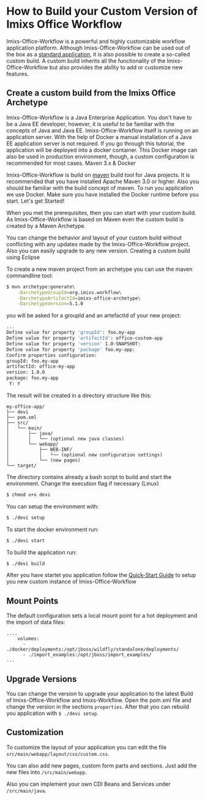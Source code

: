 # How to Build your Custom Version of Imixs Office Workflow

Imixs-Office-Workflow is a powerful and highly customizable workflow application platform. Although Imixs-Office-Workflow can be used out of the box as a [standard application](../install/quick_install.html), it is also possible to create a so-called custom build. A custom build inherits all the functionality of the Imixs-Office-Workflow but also provides the ability to add or customize new features.

## Create a custom build from the Imixs Office Archetype

Imixs-Office-Workflow is a Java Enterprise Application. You don't have to be a Java EE developer, however, it is useful to be familiar with the concepts of Java and Java EE. Imixs-Office-Workflow itself is running on an application server. With the help of Docker a manual installation of a Java EE application server is not required. If you go through this tutorial, the application will be deployed into a docker container. This Docker image can also be used in production environment, though, a custom configuration is recommended for most cases.
Maven 3.x & Docker

Imixs-Office-Workflow is build on [maven](https://maven.apache.org/) build tool for Java projects. It is recommended that you have installed Apache Maven 3.0 or higher. Also you should be familiar with the build concept of maven. To run you application we use Docker. Make sure you have installed the Docker runtime before you start.
Let's get Started!

When you met the prerequisites, then you can start with your custom build. As Imixs-Office-Workflow is based on Maven even the custom build is created by a Maven Archetype.

You can change the behavior and layout of your custom build without conflicting with any updates made by the Imixs-Office-Workflow project. Also you can easily upgrade to any new version.
Creating a custom build using Eclipse

To create a new maven project from an archetype you can use the maven commandline tool:

```bash
$ mvn archetype:generate\
    -DarchetypeGroupId=org.imixs.workflow\
    -DarchetypeArtifactId=imixs-office-archetype\
    -DarchetypeVersion=5.1.0
```

you will be asked for a groupId and an artefactId of your new project:

```bash
...
Define value for property 'groupId': foo.my-app
Define value for property 'artifactId': office-custom-app
Define value for property 'version' 1.0-SNAPSHOT:
Define value for property 'package' foo.my-app:
Confirm properties configuration:
groupId: foo.my-app
artifactId: office-my-app
version: 1.0.0
package: foo.my-app
 Y: Y
```

The result will be created in a directory structure like this:

```
my-office-app/
├── devi
├── pom.xml
├── src/
│   └── main/
│       ├── java/
│       │   └── (optional new java classes)
│       └── webapp/
│           ├── WEB-INF/
│           │   └── (optional new configuration settings)
│           └── (new pages)
└── target/
```

The directory contains already a bash script to build and start the environment. Change the execution flag if necessary (Linux)

```bash
$ chmod u+x devi
```

You can setup the environment with:

```bash
$ ./devi setup
```

To start the docker environment run:

```bash
$ ./devi start
```

To build the application run:

```bash
$ ./devi build
```

After you have startet you application follow the [Quick-Start Guide](../quickstart.html) to setup you new custom instance of Imixs-Office-Workflow

## Mount Points

The default configuration sets a local mount point for a hot deployment and the import of data files:

```
....
    volumes:
      - ./docker/deployments:/opt/jboss/wildfly/standalone/deployments/
      - ./import_examples:/opt/jboss/import_examples/
...
```

## Upgrade Versions

You can change the version to upgrade your application to the latest Build of Imixs-Office-Workflow and Imixs-Workflow.
Open the pom.xml file and change the version in the sections `properties`. After that you can rebuild you application with `$ ./devi setup`.

## Customization

To customize the layout of your application you can edit the file `src/main/webapp/layout/css/custom.css`.

You can also add new pages, custom form parts and sections. Just add the new files into `/src/main/webapp`.

Also you can implement your own CDI Beans and Services under `/src/main/java`.
